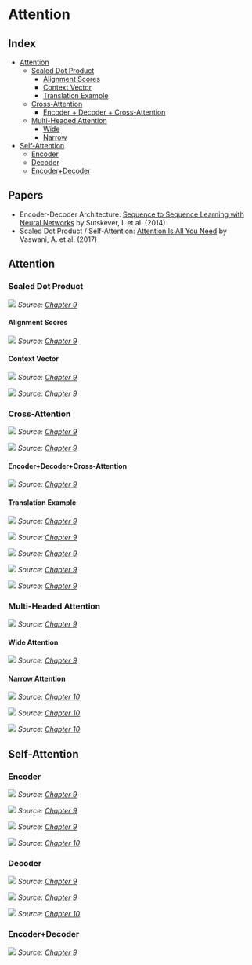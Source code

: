 # Attention

## Index

- [Attention](#attention)
	- [Scaled Dot Product](#scaled-dot-product)
	    - [Alignment Scores](#alignment-scores)
	    - [Context Vector](#context-vector)
	    - [Translation Example](#translation-example)
	- [Cross-Attention](#cross-attention)
	    - [Encoder + Decoder + Cross-Attention](#encoder+decoder+cross-attention)
	- [Multi-Headed Attention](#multi-headed-attention)
	    - [Wide](#wide-attention)
	    - [Narrow](#narrow-attention)
- [Self-Attention](#self-attention)
    - [Encoder](#encoder)
    - [Decoder](#decoder)
    - [Encoder+Decoder](#decoder)

## Papers

- Encoder-Decoder Architecture: [Sequence to Sequence Learning with Neural Networks](https://papers.nips.cc/paper/2014/hash/a14ac55a4f27472c5d894ec1c3c743d2-Abstract.html) by Sutskever, I. et al. (2014)
- Scaled Dot Product / Self-Attention: [Attention Is All You Need](https://arxiv.org/abs/1706.03762) by Vaswani, A. et al. (2017)

## Attention

### Scaled Dot Product

![](aiayn_dot.png)
*Source: [Chapter 9](https://github.com/dvgodoy/PyTorchStepByStep/blob/master/Chapter09.ipynb)*

#### Alignment Scores

![](score_alignment.png)
*Source: [Chapter 9](https://github.com/dvgodoy/PyTorchStepByStep/blob/master/Chapter09.ipynb)*

#### Context Vector

![](context_vector.png)
*Source: [Chapter 9](https://github.com/dvgodoy/PyTorchStepByStep/blob/master/Chapter09.ipynb)*

![](multiple_keys_context.png)
*Source: [Chapter 9](https://github.com/dvgodoy/PyTorchStepByStep/blob/master/Chapter09.ipynb)*

### Cross-Attention

![](attention.png)
*Source: [Chapter 9](https://github.com/dvgodoy/PyTorchStepByStep/blob/master/Chapter09.ipynb)*

![](cross_attn.png)
*Source: [Chapter 9](https://github.com/dvgodoy/PyTorchStepByStep/blob/master/Chapter09.ipynb)*

#### Encoder+Decoder+Cross-Attention

![](encdec_attn.png)
*Source: [Chapter 9](https://github.com/dvgodoy/PyTorchStepByStep/blob/master/Chapter09.ipynb)*

#### Translation Example

![](kq_matches.png)
*Source: [Chapter 9](https://github.com/dvgodoy/PyTorchStepByStep/blob/master/Chapter09.ipynb)*

![](score_alignment_translate.png)
*Source: [Chapter 9](https://github.com/dvgodoy/PyTorchStepByStep/blob/master/Chapter09.ipynb)*

![](context_translate.png)
*Source: [Chapter 9](https://github.com/dvgodoy/PyTorchStepByStep/blob/master/Chapter09.ipynb)*

![](translation_attn.png)
*Source: [Chapter 9](https://github.com/dvgodoy/PyTorchStepByStep/blob/master/Chapter09.ipynb)*

![](encdec_attn_translate.png)
*Source: [Chapter 9](https://github.com/dvgodoy/PyTorchStepByStep/blob/master/Chapter09.ipynb)*

### Multi-Headed Attention

![](aiayn_multihead.png)
*Source: [Chapter 9](https://github.com/dvgodoy/PyTorchStepByStep/blob/master/Chapter09.ipynb)*

#### Wide Attention

![](multiattn.png)
*Source: [Chapter 9](https://github.com/dvgodoy/PyTorchStepByStep/blob/master/Chapter09.ipynb)*

#### Narrow Attention

![](multihead_chunking.png)
*Source: [Chapter 10](https://github.com/dvgodoy/PyTorchStepByStep/blob/master/Chapter10.ipynb)*

![](attn_narrow_first_head.png)
*Source: [Chapter 10](https://github.com/dvgodoy/PyTorchStepByStep/blob/master/Chapter10.ipynb)*

![](attn_narrow_2heads.png)
*Source: [Chapter 10](https://github.com/dvgodoy/PyTorchStepByStep/blob/master/Chapter10.ipynb)*

## Self-Attention

### Encoder

![](encoder_self_simplified.png)
*Source: [Chapter 9](https://github.com/dvgodoy/PyTorchStepByStep/blob/master/Chapter09.ipynb)*

![](encoder_self.png)
*Source: [Chapter 9](https://github.com/dvgodoy/PyTorchStepByStep/blob/master/Chapter09.ipynb)*

![](encoder_self_detail.png)
*Source: [Chapter 9](https://github.com/dvgodoy/PyTorchStepByStep/blob/master/Chapter09.ipynb)*

![](enc_both.png)
*Source: [Chapter 10](https://github.com/dvgodoy/PyTorchStepByStep/blob/master/Chapter10.ipynb)*

### Decoder

![](decoder_self_simplified.png)
*Source: [Chapter 9](https://github.com/dvgodoy/PyTorchStepByStep/blob/master/Chapter09.ipynb)*

![](decoder_self.png)
*Source: [Chapter 9](https://github.com/dvgodoy/PyTorchStepByStep/blob/master/Chapter09.ipynb)*

![](dec_both.png)
*Source: [Chapter 10](https://github.com/dvgodoy/PyTorchStepByStep/blob/master/Chapter10.ipynb)*

### Encoder+Decoder

![](encdec_self_simplified.png)
*Source: [Chapter 9](https://github.com/dvgodoy/PyTorchStepByStep/blob/master/Chapter09.ipynb)*